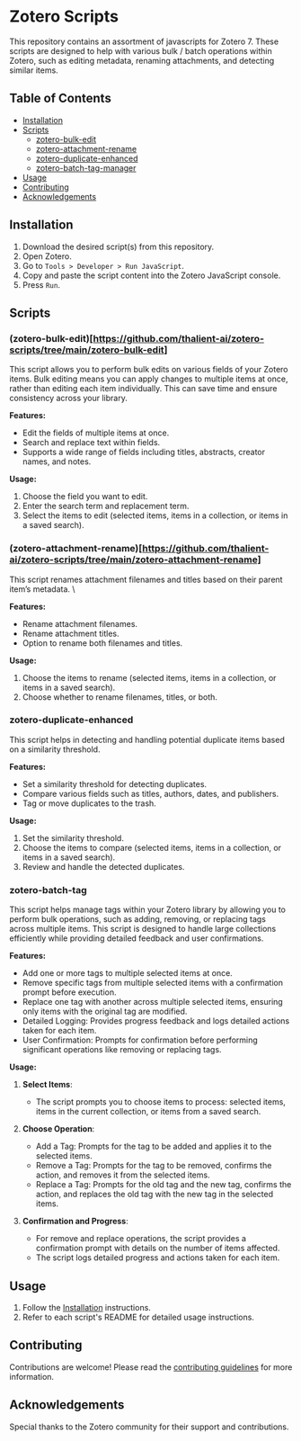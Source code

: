 # Zotero Scripts

This repository contains an assortment of javascripts for Zotero 7. These scripts are designed to help with various bulk / batch operations within Zotero, such as editing metadata, renaming attachments, and detecting similar items.

## Table of Contents

- [Installation](#installation)
- [Scripts](#scripts)
  - [zotero-bulk-edit](#zotero-bulk-edit)
  - [zotero-attachment-rename](#zotero-attachment-rename)
  - [zotero-duplicate-enhanced](#zotero-duplicate-enhanced)
  - [zotero-batch-tag-manager](#zotero-batch-tag-manager)
- [Usage](#usage)
- [Contributing](#contributing)
- [Acknowledgements](#acknowledgements)

## Installation

1. Download the desired script(s) from this repository.
2. Open Zotero.
3. Go to `Tools > Developer > Run JavaScript`.
4. Copy and paste the script content into the Zotero JavaScript console.
5. Press `Run`.

## Scripts

### (zotero-bulk-edit)[https://github.com/thalient-ai/zotero-scripts/tree/main/zotero-bulk-edit]

This script allows you to perform bulk edits on various fields of your Zotero items. Bulk editing means you can apply changes to multiple items at once, rather than editing each item individually. This can save time and ensure consistency across your library.

**Features:**
- Edit the fields of multiple items at once.
- Search and replace text within fields.
- Supports a wide range of fields including titles, abstracts, creator names, and notes.

**Usage:**
1. Choose the field you want to edit.
2. Enter the search term and replacement term.
3. Select the items to edit (selected items, items in a collection, or items in a saved search).

### (zotero-attachment-rename)[https://github.com/thalient-ai/zotero-scripts/tree/main/zotero-attachment-rename]

This script renames attachment filenames and titles based on their parent item’s metadata. \

**Features:**
- Rename attachment filenames.
- Rename attachment titles.
- Option to rename both filenames and titles.

**Usage:**
1. Choose the items to rename (selected items, items in a collection, or items in a saved search).
2. Choose whether to rename filenames, titles, or both.

### zotero-duplicate-enhanced

This script helps in detecting and handling potential duplicate items based on a similarity threshold.

**Features:**
- Set a similarity threshold for detecting duplicates.
- Compare various fields such as titles, authors, dates, and publishers.
- Tag or move duplicates to the trash.

**Usage:**
1. Set the similarity threshold.
2. Choose the items to compare (selected items, items in a collection, or items in a saved search).
3. Review and handle the detected duplicates.

### zotero-batch-tag

This script helps manage tags within your Zotero library by allowing you to perform bulk operations, such as adding, removing, or replacing tags across multiple items. This script is designed to handle large collections efficiently while providing detailed feedback and user confirmations.

**Features:**
- Add one or more tags to multiple selected items at once.
- Remove specific tags from multiple selected items with a confirmation prompt before execution.
- Replace one tag with another across multiple selected items, ensuring only items with the original tag are modified.
- Detailed Logging: Provides progress feedback and logs detailed actions taken for each item.
- User Confirmation: Prompts for confirmation before performing significant operations like removing or replacing tags.

**Usage:**
1. **Select Items**:
   - The script prompts you to choose items to process: selected items, items in the current collection, or items from a saved search.

2. **Choose Operation**:
   - Add a Tag: Prompts for the tag to be added and applies it to the selected items.
   - Remove a Tag: Prompts for the tag to be removed, confirms the action, and removes it from the selected items.
   - Replace a Tag: Prompts for the old tag and the new tag, confirms the action, and replaces the old tag with the new tag in the selected items.

3. **Confirmation and Progress**:
   - For remove and replace operations, the script provides a confirmation prompt with details on the number of items affected.
   - The script logs detailed progress and actions taken for each item.

## Usage

1. Follow the [Installation](#installation) instructions.
2. Refer to each script's README for detailed usage instructions.

## Contributing

Contributions are welcome! Please read the [contributing guidelines](./CONTRIBUTING.md) for more information.

## Acknowledgements

Special thanks to the Zotero community for their support and contributions.